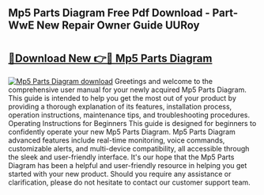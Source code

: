 ## Mp5 Parts Diagram Free Pdf Download - Part-WwE New Repair Owner Guide UURoy

# <h2><a href="http://dfm7k4l.blite.top/?on=Mp5+Parts+Diagram">🔗Download New 👉🔴 Mp5 Parts Diagram</a></h2>

[![Mp5 Parts Diagram download](https://i.imgur.com/lujVjoI.png)](http://dfm7k4l.blite.top/?on=Mp5+Parts+Diagram)
Greetings and welcome to the comprehensive user manual for your newly acquired Mp5 Parts Diagram. This guide is intended to help you get the most out of your product by providing a thorough explanation of its features, installation process, operation instructions, maintenance tips, and troubleshooting procedures. Operating Instructions for Beginners This guide is designed for beginners to confidently operate your new Mp5 Parts Diagram. Mp5 Parts Diagram advanced features include real-time monitoring, voice commands, customizable alerts, and multi-device compatibility, all accessible through the sleek and user-friendly interface. It's our hope that the Mp5 Parts Diagram has been a helpful and user-friendly resource in helping you get started with your new product. Should you require any assistance or clarification, please do not hesitate to contact our customer support team.
